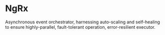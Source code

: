 # NgRx
Asynchronous event orchestrator, harnessing auto-scaling and self-healing to ensure highly-parallel, fault-tolerant operation, error-resilient executor.
